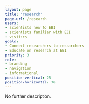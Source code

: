 ```yaml
---
layout: page
title: "research"
page-url: /research
users:
- scientists new to EBI
- scientists familiar with EBI
- visitors
goals:
- Connect researchers to researchers
- Educate on research at EBI
priority: 3
role:
- branding
- navigation
- informational
position-vertical: 25
position-horizontal: 70
---
```


No further description.
